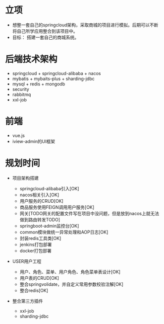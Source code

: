# 立项
- 想整一套自己的springcloud架构，采取商城的项目进行模拟。后期可以不断将自己所学应用整合到该项目中。
- 目标： 搭建一套自己的商城系统。


# 后端技术架构
- springcloud + springcloud-alibaba + nacos 
- mybatis + mybaits-plus + sharding-jdbc
- mysql + redis + mongodb
- security
- rabbitmq
- xxl-job


# 前端
- vue.js
- iview-admin的UI框架


# 规划时间
- 项目架构搭建
    - springcloud-alibaba引入[OK]	
    - nacos相关引入[OK]
    - 用户服务的CRUD[OK]
    - 商品服务使用FEIGN调用用户服务[OK]
    - 网关[TODO网关的配置文件写在项目中没问题，但是放到nacos上就无法做到路由转发TODO]
    - springboot-admin监控台[OK]
    - common模块做统一异常处理和AOP日志[OK]
    - 封装redis工具类[OK]
    - jenkins打包部署
    - docker打包部署
     
- USER用户工程
    - 用户、角色、菜单、用户角色、角色菜单表设计[OK]
    - 用户表的CRUD[OK]
    - 整合springvolidate，并自定义常用参数校验注解[OK]
    - 整合redis[OK]

- 整合第三方插件
    - xxl-job
    - sharding-jdbc

 

